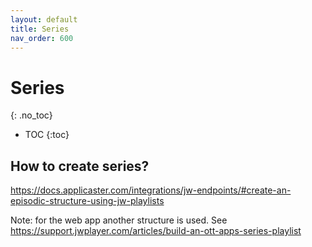 ```yaml
---
layout: default
title: Series
nav_order: 600
---
```

# Series
{: .no_toc}

- TOC
{:toc}

## How to create series?
https://docs.applicaster.com/integrations/jw-endpoints/#create-an-episodic-structure-using-jw-playlists

Note: for the web app another structure is used. See 
https://support.jwplayer.com/articles/build-an-ott-apps-series-playlist 
